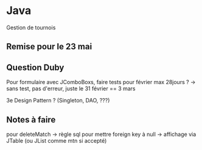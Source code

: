 # Java
Gestion de tournois

## Remise pour le 23 mai


## Question Duby
Pour formulaire avec JComboBoxs, faire tests pour février max 28jours ?
-> sans test, pas d'erreur, juste le 31 février == 3 mars

3e Design Pattern ? (Singleton, DAO, ???)


## Notes à faire
pour deleteMatch -> règle sql pour mettre foreign key à null
				 -> affichage via JTable (ou JList comme mtn si accepté)